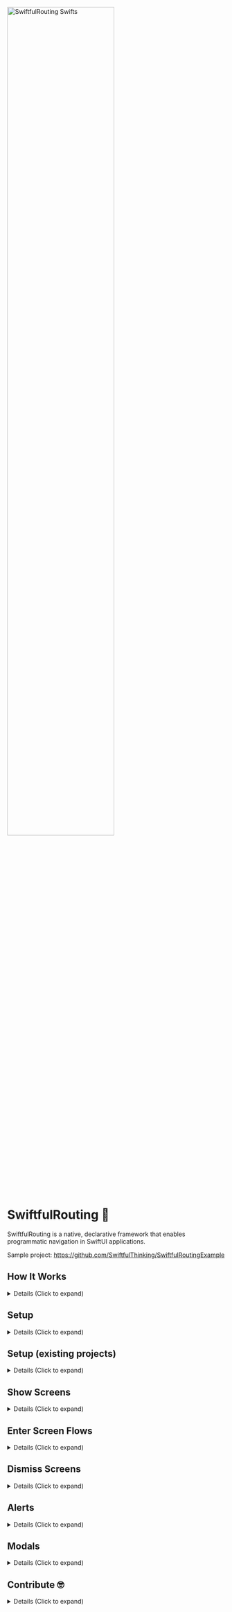 <p align="left">
    <img src="https://github.com/SwiftfulThinking/SwiftfulRouting/assets/44950578/a66e097f-5501-4480-ae9e-48d2809efae7" alt="SwiftfulRouting Swifts" width="70%" />
</p>

# SwiftfulRouting  🤙

SwiftfulRouting is a native, declarative framework that enables programmatic navigation in SwiftUI applications. 

Sample project: https://github.com/SwiftfulThinking/SwiftfulRoutingExample

## How It Works

<details>
<summary> Details (Click to expand) </summary>
<br>
Routers based on programatic code do not declare the view heirarchy in advance, but rather at the time of execution. However, SwiftUI is declarative, and so we must declare the view heirarchy in advance. The solution herein is to convert SwiftUI's declarative code to behave as programmatic code by connecting view modifiers to support the routing in advance.
<br>
<br>
As you segue to a new screen, the framework adds a set view modifiers to the root of the destination View that will support all potential navigation routes. The modifiers are based on generic and/or type-erased destinations, which maintains a declarative view heirarchy while allowing the developer to still determine the destination at the time of execution. 
<br>
<br>

- The ViewModifiers are in `RouterView.swift -> body`.
- Accessible routing methods are in `AnyRouter.swift`. 
- Refer to the sample project for example implementations, UI Tests and sample MVC, MVVM and VIPER design patterns.

Sample project: https://github.com/SwiftfulThinking/SwiftfulRoutingExample

</details>

## Setup

<details>
<summary> Details (Click to expand) </summary>
<br>
Add the package to your Xcode project.

```
https://github.com/SwiftfulThinking/SwiftfulRouting.git
```

Import the package

```swift
import SwiftfulRouting
```

Add a `RouterView` at the top of your view heirarchy. A `RouterView` will embed your view into a Navigation heirarchy and add modifiers to support all potential segues.

```swift
struct ContentView: View {
    var body: some View {
        RouterView { _ in
            MyView()
        }
    }
}
```

All child views have access to a `Router` in the `Environment`.

```swift
@Environment(\.router) var router
    
var body: some View {
     Text("Hello, world!")
          .onTapGesture {
               router.showScreen(.push) { _ in
                    Text("Another screen!")
               }
          }
     }
}
```

Instead of relying on the `Environment`, you may also pass the `Router` directly into the child views. This allows the `Router` to be fully decoupled from the View (for more complex app architectures).

```swift
RouterView { router in
     ContentView(router: router)
          .onTapGesture {
               router.showScreen(.push) { router2 in
                    Text("View2")
                         .onTapGesture {
                              router2.showScreen(.push) { router3 in
                                   Text("View3")
                              }
                         }
               }
          }
}
```

Each `Router` object can simultaneously support 1 active Segue, 1 active Alert, and 1 active Modal. A new Router is created and added to the view heirarchy after each Segue. Refer to `AnyRouter.swift` to see all accessible methods.


```swift
struct MyView: View {

    let router: AnyRouter
    
    var body: some View {
        VStack {
            Text("Segue")
                .onTapGesture {
                    router.showScreen(.push) { router in
                        ThirdView(router: router)
                    }
                }
            
            Text("Alert")
                .onTapGesture {
                    router.showAlert(.alert, title: "Title") {
                        Button("OK") {
                            
                        }
                        Button("Cancel") {
                            
                        }
                    }
                }
            
            Text("Modal")
                .onTapGesture {
                    router.showModal {
                        ChildView()
                    }
                }
        }
    }
}
```

</details>

## Setup (existing projects) 

<details>
<summary> Details (Click to expand) </summary>
<br>
    
In order to enter the framework's view heirarchy, you must wrap your content in a RouterView. By default, your view will be wrapped in with navigation stack (iOS 16+ uses a NavigationStack, iOS 15 and below uses NavigationView). 
- If your view is already within a navigation heirarchy, set `addNavigationView` to `FALSE`. 
- If your view is already within a NavigationStack, use `screens` to bind to the existing stack path.
- The framework uses the native SwiftUI navigation bar, so all related modifiers will still work.

```swift
RouterView(addNavigationView: false, screens: $existingStack) { router in
   MyView(router: router)
        .navigationBarHidden(true)
        .toolbar {
        }
}
```

</details>

## Show Screens

<details>
<summary> Details (Click to expand) </summary>
<br>

Router supports all native SwiftUI segues.

```swift
// NavigationLink
router.showScreen(.push) { _ in
     Text("View2")
}

// Sheet
router.showScreen(.sheet) { _ in
     Text("View2")
}

// FullScreenCover
router.showScreen(.fullScreenCover) { _ in
     Text("View2")
}
```

Segue methods also accept `AnyRoute` as a convenience, which make it easy to pass the `Route` around your code.

```swift
let route = AnyRoute(.push, destination: { router in
     Text("Hello, world!")
})
                        
router.showScreen(route)
```

All segues have an onDismiss method.

```swift

router.showScreen(.push, onDismiss: {
     // dismiss action
}, destination: { _ in
     Text("Hello, world!")
})
                
let route = AnyRoute(.push, onDismiss: {
     // dismiss action
}, destination: { _ in
     Text("Hello, world!")
})
                
router.showScreen(route)
```

iOS 16+ uses NavigationStack, which supports pushing multiple screens at once.

```swift
let route1 = PushRoute(destination: { router in
     Text("View1")
})
let route2 = PushRoute(destination: { router in
     Text("View2")
})
let route3 = PushRoute(destination: { router in
     Text("View3")
})
                        
router.pushScreenStack(destinations: [route1, route2, route3])
```

iOS 16+ also supports resizable sheets.

```swift
router.showResizableSheet(sheetDetents: [.medium, .large], selection: nil, showDragIndicator: true) { _ in
     Text("Hello, world!)
}
```

Additional convenience methods:
```swift
router.showSafari {
     URL(string: "https://www.apple.com")
}
```

</details>

## Enter Screen Flows

<details>
<summary> Details (Click to expand) </summary>
<br>

Screen "flows" are new way to support dynamic routing in your application. When you enter a "screen flow", you add an array of `Routes` to the heirarchy. The application will immediately segue to the first screen, and then set the remaining screens into a queue.

```swift
router.enterScreenFlow([
     AnyRoute(.fullScreenCover, destination: screen1),
     AnyRoute(.push, destination: screen2),
     AnyRoute(.push, destination: screen3),
     AnyRoute(.push, destination: screen4),
])
```

This allows the developer to set multiple future segues at once, without requiring screen-specific code in each child view. Each child view's routing logic is simple as "try to go to next screen".

```swift
do {
     try router.showNextScreen()
} catch {
     // There is no next screen set in the flow
     // Dismiss the flow (see below dismiss methods) or do something else
}
```

Benefits of using a "flow":

- **Simiplified Logic:** In most applications, the routing logic is tightly coupled to the View (ie. when you create a screen, you declare in code exactly what the next screen must be). Now, you can build a screen without having to worry about routing at all. Simply support "go to next screen" or "dismiss flow" (see dismissal code below).

- **AB Tests:** Each user can see a unique flow of screens in your app, and you don't have to write 'if-else' logic within every child view.

- **High-Level Control**: You can control the entire flow from one method, which will be closer to the business logic of your app, rather than within the View itself.

- **Flows on Flows**: Flows are fully dynamic, meaning you can enter flows from within flows and can dismiss screens within flows (back-forward-back) without corrupting the flow.

</details>

## Dismiss Screens

<details>
<summary> Details (Click to expand) </summary>
<br>

Dismiss one screen. You can also dismiss a screen using native SwiftUI code, including swipe-back gestures or `presentationMode`. 

```swift
router.dismissScreen()
```

Dismiss all screens pushed onto the stack. This dismisses every "push" (NavigationLink) on the screen's Navigation Stack. This does not dismiss `sheet` or `fullScreenCover`.

```swift
router.dismissScreenStack()
```

Dismiss screen environment. This dismisses the screen's root environment (if there is one to dismiss), which is the closest 'sheet' or `fullScreenCover` below the call-site.

```swift
router.dismissEnvironment()
```

For example, if you entered the following screen flow and you called `dismissEnvironment` from any of the child views, it would dismiss the `fullScreenCover`, which in-turn dismisses every view displayed on that Environment. 

```swift
router.enterScreenFlow([
     AnyRoute(.fullScreenCover, destination: screen1),
     AnyRoute(.push, destination: screen2),
     AnyRoute(.push, destination: screen3),
     AnyRoute(.push, destination: screen4),
])
```

Logic for dismissing a "Flow" can generally look like:

```swift
do {
     try router.showNextScreen()
} catch {
     router.dismissEnvironment()
}
```

Or convenience method:

```swift
router.showNextScreenOrDismissEnvironment()
```

</details>

## Alerts

<details>
<summary> Details (Click to expand) </summary>
<br>

Router supports native SwiftUI alerts.

```swift
// Alert
router.showAlert(.alert, title: "Title goes here", subtitle: "Subtitle goes here!") {
     Button("OK") {

     }
     Button("Cancel") {
                        
     }
}

// Confirmation Dialog
router.showAlert(.confirmationDialog, title: "Title goes here", subtitle: "Subtitle goes here!") {
     Button("A") {
                        
     }
     Button("B") {
                        
     }
     Button("C") {
                        
     }
}
```

Dismiss an alert.

```swift
router.dismissAlert()
```

Additional convenience methods:

```swift
router.showBasicAlert(text: "Error")
```

</details>

## Modals

<details>
<summary> Details (Click to expand) </summary>
<br>

Router also supports any modal transition, which displays above the current content. Customize transition, animation, background color/blur, etc. See sample project for example implementations.

```swift
router.showModal(transition: .move(edge: .top), animation: .easeInOut, alignment: .top, backgroundColor: nil, useDeviceBounds: true) {
     Text("Sample")
          .onTapGesture {
               router.dismissModal()
          }
}
```

You can display multiple modals simultaneously. Modals have an optional ID field, which can later be used to dismiss the modal.  

```swift
router.showModal(id: "top1") {
     Text("Sample")
}

// Dismiss top-most modal
router.dismissModal()

// Dismiss modal by ID
router.dismissModal(id: "top1")

// Dismiss all modals
router.dismissAllModules()

```


Additional convenience methods:

```swift
router.showBasicModal {
     Text("Sample")
          .onTapGesture {
               router.dismissModal()
          }
}
```

</details>

## Contribute 🤓

<details>
<summary> Details (Click to expand) </summary>
<br>

Community contributions are encouraged! Please ensure that your code adheres to the project's existing coding style and structure. Most new features are likely to be derivatives of existing features, so many of the existing ViewModifiers and Bindings should be reused.

- [Open an issue](https://github.com/SwiftfulThinking/SwiftfulRouting/issues) for issues with the existing codebase.
- [Open a discussion](https://github.com/SwiftfulThinking/SwiftfulRouting/discussions) for new feature requests.
- [Submit a pull request](https://github.com/SwiftfulThinking/SwiftfulRouting/pulls) when the feature is ready.

Upcoming features:

- [ ] Support multiple Modals per screen
- [ ] Add `showModule` support, for navigating between parent-level RouterView's
- [ ] Support VisionOS

</details>
